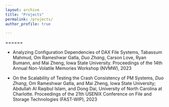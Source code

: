 ```yaml
---
layout: archive
title: "Projects"
permalink: /projects/
author_profile: true

---
```



======
* Analyzing Configuration Dependencies of DAX File Systems,
Tabassum Mahmud, Om Rameshwar Gatla, _Duo Zhang_, Carson Love, Ryan Bumann, and Mai Zheng, Iowa State University. 
Proceedings of the 14th Annual Non-Volatile Memories Workshop (NVMW), 2023

* On the Scalability of Testing the Crash Consistency of PM Systems,
_Duo Zhang_, Om Rameshwar Gatla, and Mai Zheng, Iowa State University; Abdullah Al Raqibul Islam, and Dong Dai, University of North Carolina at Charlotte. 
Proceedings of the 21th USENIX Conference on File and Storage Technologies (FAST-WIP), 2023


